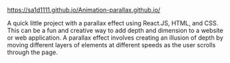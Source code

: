 

https://sa1d1111.github.io/Animation-parallax.github.io/

A quick little project with a parallax effect using React.JS, HTML, and CSS. This can be a fun and creative way to add depth and dimension to a website or web application. A parallax effect involves creating an illusion of depth by moving different layers of elements at different speeds as the user scrolls through the page.
